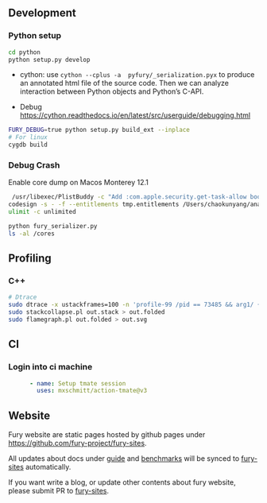 ## Development
### Python setup
```bash
cd python
python setup.py develop
```
* cython: use `cython --cplus -a  pyfury/_serialization.pyx` to produce an annotated
  html file of the source code. Then we can analyze interaction between
  Python objects and Python’s C-API.

* Debug
  https://cython.readthedocs.io/en/latest/src/userguide/debugging.html
```bash
FURY_DEBUG=true python setup.py build_ext --inplace
# For linux
cygdb build
```

### Debug Crash
Enable core dump on Macos Monterey 12.1
```bash
 /usr/libexec/PlistBuddy -c "Add :com.apple.security.get-task-allow bool true" tmp.entitlements     
codesign -s - -f --entitlements tmp.entitlements /Users/chaokunyang/anaconda3/envs/py3.8/bin/python
ulimit -c unlimited

python fury_serializer.py
ls -al /cores
```

## Profiling
### C++
```bash
# Dtrace
sudo dtrace -x ustackframes=100 -n 'profile-99 /pid == 73485 && arg1/ { @[ustack()] = count(); } tick-60s { exit(0); }' -o out.stack
sudo stackcollapse.pl out.stack > out.folded
sudo flamegraph.pl out.folded > out.svg
```

## CI
### Login into ci machine
```yaml
      - name: Setup tmate session
        uses: mxschmitt/action-tmate@v3
```

## Website
Fury website are static pages hosted by github pages under https://github.com/fury-project/fury-sites.

All updates about docs under [guide](./docs/guide) and [benchmarks](./docs/benchmarks) will be synced to [fury-sites](https://github.com/fury-project/fury-sites) automatically.

If you want write a blog, or update other contents about fury website, please submit PR to [fury-sites](https://github.com/fury-project/fury-sites).